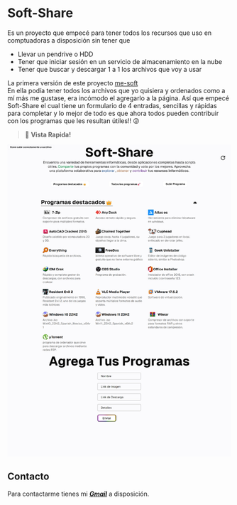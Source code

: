 # Soft-Share

Es un proyecto que empecé para tener todos los recursos que uso en comptuadoras a disposición sin tener que
- Llevar un pendrive o HDD
- Tener que iniciar sesión en un servicio de almacenamiento en la nube
- Tener que buscar y descargar 1 a 1 los archivos que voy a usar

La primera versión de este proyecto  [me-soft](https://me-soft.vercel.app/) <br>
En ella podía tener todos los archivos que yo quisiera y ordenados como a mí más me gustase, era incómodo el agregarlo a la página. Así que empecé Soft-Share el cual tiene un formulario de 4 entradas, sencillas y rápidas para completar y lo mejor de todo es que ahora todos pueden contribuir con los programas que les resultan útiles!! 😜




> 🚀 **Vista Rapida!** 

![](/public/readme%20images/vista%20rapida%20soft-share.png)


## Contacto

Para contactarme tienes mi ***[Gmail](mailto:castilloignaio1510@gmail.com)*** a disposición.
